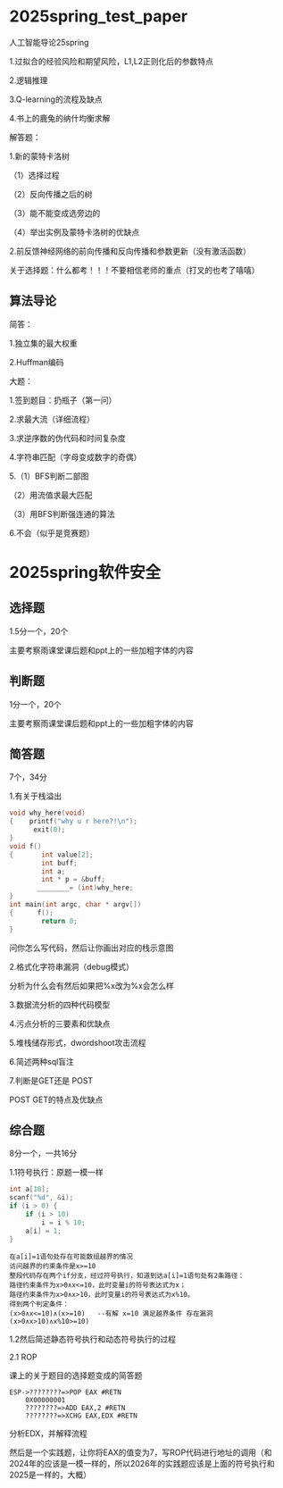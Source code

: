# 2025spring_test_paper
人工智能导论25spring

1.过拟合的经验风险和期望风险，L1,L2正则化后的参数特点

2.逻辑推理

3.Q-learning的流程及缺点

4.书上的鹿兔的纳什均衡求解

解答题：

1.新的蒙特卡洛树

（1）选择过程

（2）反向传播之后的树

（3）能不能变成选旁边的

（4）举出实例及蒙特卡洛树的优缺点

2.前反馈神经网络的前向传播和反向传播和参数更新（没有激活函数）

关于选择题：什么都考！！！不要相信老师的重点（打叉的也考了嘻嘻）

## 算法导论
简答：

1.独立集的最大权重

2.Huffman编码

大题：

1.签到题目：扔瓶子（第一问）

2.求最大流（详细流程）

3.求逆序数的伪代码和时间复杂度

4.字符串匹配（字母变成数字的奇偶）

5.（1）BFS判断二部图

（2）用流值求最大匹配

（3）用BFS判断强连通的算法

6.不会（似乎是竞赛题）

# 2025spring软件安全

## 选择题

1.5分一个，20个

主要考察雨课堂课后题和ppt上的一些加粗字体的内容



## 判断题 

1分一个，20个

主要考察雨课堂课后题和ppt上的一些加粗字体的内容

## 简答题 

7个，34分

1.有关于栈溢出

```c++
void why_here(void)
{    printf("why u r here?!\n"); 
      exit(0); 
}
void f()
{       int value[2];
        int buff; 
 		int a;
 	    int * p = &buff; 
       ________= (int)why_here;
} 
int main(int argc, char * argv[])
{      f();
        return 0;
}
```

问你怎么写代码，然后让你画出对应的栈示意图



2.格式化字符串漏洞（debug模式）

分析为什么会有然后如果把%x改为%x会怎么样



3.数据流分析的四种代码模型



4.污点分析的三要素和优缺点



5.堆栈储存形式，dwordshoot攻击流程



6.简述两种sql盲注



7.判断是GET还是 POST

POST GET的特点及优缺点



## 综合题

8分一个，一共16分

1.1符号执行：原题一模一样

```c++
int a[10];
scanf("%d", &i);
if (i > 0) {
    if (i > 10)
        i = i % 10;
    a[i] = 1;
}

```

```
在a[i]=1语句处存在可能数组越界的情况
访问越界的约束条件是x>=10 
整段代码存在两个if分支，经过符号执行，知道到达a[i]=1语句处有2条路径：
路径约束条件为x>0∧x<=10，此时变量i的符号表达式为x；
路径约束条件为x>0∧x>10，此时变量i的符号表达式为x%10。
得到两个判定条件：
(x>0∧x<=10)∧(x>=10)   --有解 x=10 满足越界条件 存在漏洞
(x>0∧x>10)∧x%10>=10)
```

1.2然后简述静态符号执行和动态符号执行的过程



2.1 ROP    

课上的关于题目的选择题变成的简答题

```
ESP->????????=>POP EAX #RETN
	0X00000001
	????????=>ADD EAX,2 #RETN
	????????=>XCHG EAX,EDX #RETN
```

分析EDX，并解释流程

然后是一个实践题，让你将EAX的值变为7，写ROP代码进行地址的调用（和2024年的应该是一模一样的，所以2026年的实践题应该是上面的符号执行和2025是一样的，大概）
